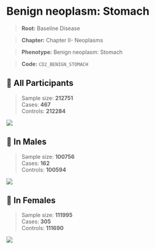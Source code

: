 # Benign neoplasm: Stomach

> **Root:** Baseline Disease  

> **Chapter:** Chapter II- Neoplasms  

> **Phenotype:** Benign neoplasm: Stomach  

> **Code:** `CD2_BENIGN_STOMACH`

## 🧪 All Participants  
> Sample size: **212751**  
> Cases: **467**  
> Controls: **212284**
<img src="/Disease/Figures/ALL/Baseline/CD2_BENIGN_STOMACH.png"/>
<CsvTable src="/public/Disease/Data/ALL/Baseline/LG_CD2_BENIGN_STOMACH.csv" label="🔍 View full results" />

## 👨 In Males  
> Sample size: **100756**  
> Cases: **162**  
> Controls: **100594**
<img src="/Disease/Figures/Male/Baseline/CD2_BENIGN_STOMACH.png"/>
<CsvTable src="/public/Disease/Data/Male/Baseline/LG_CD2_BENIGN_STOMACH.csv" label="🔍 View full results" />

## 👩 In Females  
> Sample size: **111995**  
> Cases: **305**  
> Controls: **111690**
<img src="/Disease/Figures/Female/Baseline/CD2_BENIGN_STOMACH.png"/>
<CsvTable src="/public/Disease/Data/Female/Baseline/LG_CD2_BENIGN_STOMACH.csv" label="🔍 View full results" />

